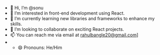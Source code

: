 - 👋 Hi, I’m @sonu
- 👀 I’m interested in front-end development using React.
- 🌱 I’m currently learning new libraries and frameworks to enhance my skills.
- 💞️ I’m looking to collaborate on exciting React projects.
- 📫 You can reach me via email at rahulbangle20@gmail.com]
- - 😄 Pronouns: He/Him
 


<!---
sonu9346/sonu9346 is a ✨ special ✨ repository because its `README.md` (this file) appears on your GitHub profile.
You can click the Preview link to take a look at your changes.
--->
